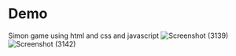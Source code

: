 # Demo
Simon game using html and css and javascript
![Screenshot (3139)](https://github.com/Ipsit123880/Simon-Game/assets/108969878/7690f182-f0c7-49f6-a5ff-9eb8064748b4)
![Screenshot (3142)](https://github.com/Ipsit123880/Simon-Game/assets/108969878/8e9ac856-d404-4526-9acb-1057acee4c02)

